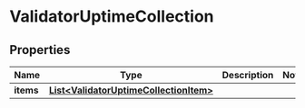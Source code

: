 

# ValidatorUptimeCollection


## Properties

| Name | Type | Description | Notes |
|------------ | ------------- | ------------- | -------------|
|**items** | [**List&lt;ValidatorUptimeCollectionItem&gt;**](ValidatorUptimeCollectionItem.md) |  |  |



